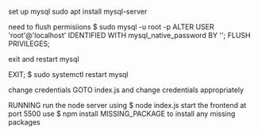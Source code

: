 set up mysql
    sudo apt install mysql-server


need to flush permisiions
    $ sudo mysql -u root -p
    ALTER USER 'root'@'localhost' IDENTIFIED WITH mysql_native_password BY '';
    FLUSH PRIVILEGES;


exit and restart mysql

EXIT;
    $ sudo systemctl restart mysql

change credentials
    GOTO index.js and change credentials appropriately

RUNNING
    run the node server using $ node index.js
    start the frontend at port 5500
    use $ npm install MISSING_PACKAGE to install any missing packages
